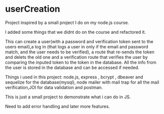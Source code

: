 # userCreation

Project inspired by a small project I do on my node.js course.

I added some things that we didnt do on the course and refactored it.

This can create a user(with a password and verification token sent to the users email),a log in (that logs a user in only if the email and password match, and the user needs to be verified), a route that re-sends the token and delets the old one and a verification route that verifies the user by comparing the inputed token to the token in the database. All the info from the user is stored in the database and can be accessed if needed.

Things i used in this project: node.js, express , bcrypt , dbeaver and sequelize for the database(mysql), node mailer with mail trap for all the mail verification,JOI for data validation and postman.

This is just a small project to demonstrate what i can do in JS. 

Need to add error handling and later more features.




